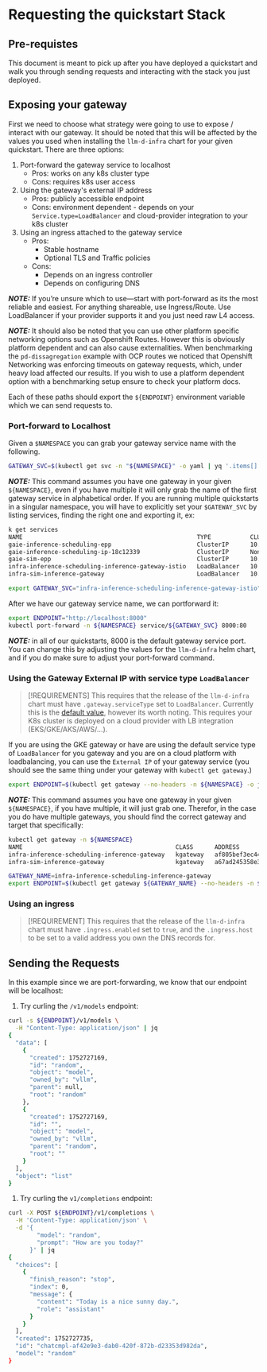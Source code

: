 # Requesting the quickstart Stack

## Pre-requistes

This document is meant to pick up after you have deployed a quickstart and walk you through sending requests and interacting with the stack you just deployed.

## Exposing your gateway

First we need to choose what strategy were going to use to expose / interact with our gateway. It should be noted that this will be affected by the values you used when installing the `llm-d-infra` chart for your given quickstart. There are three options:

1. Port-forward the gateway service to localhost
    - Pros: works on any k8s cluster type
    - Cons: requires k8s user access
2. Using the gateway's external IP address
    - Pros: publicly accessible endpoint
    - Cons: environment dependent - depends on your `Service.type=LoadBalancer` and cloud-provider integration to your k8s cluster
3. Using an ingress attached to the gateway service
    - Pros:
        - Stable hostname
        - Optional TLS and Traffic policies
    - Cons:
        - Depends on an ingress controller
        - Depends on configuring DNS

**_NOTE:_** If you’re unsure which to use—start with port-forward as its the most reliable and easiest. For anything shareable, use Ingress/Route. Use LoadBalancer if your provider supports it and you just need raw L4 access.

**_NOTE:_** It should also be noted that you can use other platform specific networking options such as Openshift Routes. However this is obviously platform dependent and can also cause externalities. When benchmarking the `pd-dissagregation` example with OCP routes we noticed that Openshift Networking was enforcing timeouts on gateway requests, which, under heavy load affected our results. If you wish to use a platform dependent option with a benchmarking setup ensure to check your platform docs.

Each of these paths should export the `${ENDPOINT}` environment variable which we can send requests to.

### Port-forward to Localhost 

Given a `$NAMESPACE` you can grab your gateway service name with the following.

```bash
GATEWAY_SVC=$(kubectl get svc -n "${NAMESPACE}" -o yaml | yq '.items[] | select(.metadata.name | test(".*-inference-gateway(-.*)?$")).metadata.name' | head -n1)
```

**_NOTE:_** This command assumes you have one gateway in your given `${NAMESPACE}`, even if you have multiple it will only grab the name of the first gateway service in alphabetical order. If you are running multiple quickstarts in a singular namespace, you will have to explicitly set your `$GATEWAY_SVC` by listing services, finding the right one and exporting it, ex:

```bash
k get services
NAME                                                 TYPE           CLUSTER-IP    EXTERNAL-IP   PORT(S)                        AGE
gaie-inference-scheduling-epp                        ClusterIP      10.16.3.250   <none>        9002/TCP,9090/TCP              18s
gaie-inference-scheduling-ip-18c12339                ClusterIP      None          <none>        54321/TCP                      12s
gaie-sim-epp                                         ClusterIP      10.16.1.220   <none>        9002/TCP,9090/TCP              80m
infra-inference-scheduling-inference-gateway-istio   LoadBalancer   10.16.3.226   10.16.4.3     15021:34529/TCP,80:35734/TCP   22s
infra-sim-inference-gateway                          LoadBalancer   10.16.1.62    10.16.4.2     80:38348/TCP                   81m

export GATEWAY_SVC="infra-inference-scheduling-inference-gateway-istio"
```

After we have our gateway service name, we can portforward it:

```bash
export ENDPOINT="http://localhost:8000"
kubectl port-forward -n ${NAMESPACE} service/${GATEWAY_SVC} 8000:80
```

**_NOTE:_** in all of our quickstarts, 8000 is the default gateway service port. You can change this by adjusting the values for the `llm-d-infra` helm chart, and if you do make sure to adjust your port-forward command.

### Using the Gateway External IP with service type `LoadBalancer`

> [!REQUIREMENTS]
> This requires that the release of the `llm-d-infra` chart must have `.gateway.serviceType` set to `LoadBalancer`. Currently this is the [default value](https://github.com/llm-d-incubation/llm-d-infra/blob/main/charts/llm-d-infra/values.yaml#L167), however its worth noting.
> This requires your K8s cluster is deployed on a cloud provider with LB integration (EKS/GKE/AKS/AWS/…).

If you are using the GKE gateway or have are using the default service type of `LoadBalancer` for you gateway and you are on a cloud platform with loadbalancing, you can use the `External IP` of your gateway service (you should see the same thing under your gateway with `kubectl get gateway`.)

```bash
export ENDPOINT=$(kubectl get gateway --no-headers -n ${NAMESPACE} -o jsonpath='{.items[].status.addresses[0].value}')
```

**_NOTE:_** This command assumes you have one gateway in your given `${NAMESPACE}`, if you have multiple, it will just grab one. Therefor, in the case you do have multiple gateways, you should find the correct gateway and target that specifically:

```bash
kubectl get gateway -n ${NAMESPACE}
NAME                                           CLASS      ADDRESS                                                                   PROGRAMMED   AGE
infra-inference-scheduling-inference-gateway   kgateway   af805bef3ec444a558da28061b487dd5-2012676366.us-east-1.elb.amazonaws.com   True         11m
infra-sim-inference-gateway                    kgateway   a67ad245358e34bba9cb274bc220169e-1351042165.us-east-1.elb.amazonaws.com   True         45s

GATEWAY_NAME=infra-inference-scheduling-inference-gateway
export ENDPOINT=$(kubectl get gateway ${GATEWAY_NAME} --no-headers -n ${NAMESPACE} -o jsonpath='{.status.addresses[0].value}')
```

### Using an ingress

> [!REQUIREMENT]
> This requires that the release of the `llm-d-infra` chart must have `.ingress.enabled` set to `true`, and the `.ingress.host` to be set to a valid address you own the DNS records for.


## Sending the Requests

In this example since we are port-forwarding, we know that our endpoint will be localhost:



1. Try curling the `/v1/models` endpoint:

```bash
curl -s ${ENDPOINT}/v1/models \
  -H "Content-Type: application/json" | jq
{
  "data": [
    {
      "created": 1752727169,
      "id": "random",
      "object": "model",
      "owned_by": "vllm",
      "parent": null,
      "root": "random"
    },
    {
      "created": 1752727169,
      "id": "",
      "object": "model",
      "owned_by": "vllm",
      "parent": "random",
      "root": ""
    }
  ],
  "object": "list"
}
```

1. Try curling the `v1/completions` endpoint:

```bash
curl -X POST ${ENDPOINT}/v1/completions \
  -H 'Content-Type: application/json' \
  -d '{
        "model": "random",
        "prompt": "How are you today?"
      }' | jq
{
  "choices": [
    {
      "finish_reason": "stop",
      "index": 0,
      "message": {
        "content": "Today is a nice sunny day.",
        "role": "assistant"
      }
    }
  ],
  "created": 1752727735,
  "id": "chatcmpl-af42e9e3-dab0-420f-872b-d23353d982da",
  "model": "random"
}
```
